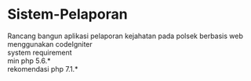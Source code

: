 # Sistem-Pelaporan
 Rancang bangun aplikasi pelaporan kejahatan pada polsek berbasis web menggunakan codeIgniter
<br>
system requirement <br>
min php 5.6.* <br>
rekomendasi php 7.1.*
